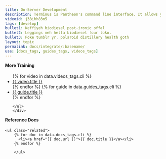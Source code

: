 ```yaml
---
title: On-Server Development
description: Terminus is Pantheon's command line interface. It allows you to do everything in a terminal that you can do in the Dashboard. It is useful for scripting, automation, and integration.
videoid: j38ihh83m5
tags: [develop]
bullet1: Keffiyeh biodiesel post-ironic offal
bullet2: Leggings meh hella biodiesel four loko.
bullet3: Poke tumblr yr, polaroid distillery health goth
layout: topic
permalink: docs/integrate/:basename/
use: [docs_tags, guides_tags, videos_tags]
---
```

  <div class="col-md-8">
  <div class="row">
  <h4 style="margin-top:0;">More Training</h4>
    <ul class="top-docs top-docs-2col">
    {% for video in data.videos_tags.cli %}
      <li><a href="{{ video.url }}"><i class="fa fa-video-camera"></i>   {{ video.title }}</a></li>
    {% endfor %}
    {% for guide in data.guides_tags.cli %}
    <li><a href="{{ guide.url }}">{{ guide.title }}</a></li>
    {% endfor %}


    </ul>
    </div>

  </div>

  <div class="col-md-4">
    <h4 style="margin-top:0;">Reference Docs</h4>

    <ul class="related">
        {% for doc in data.docs_tags.cli %}
          <li><a href="{{ doc.url }}">{{ doc.title }}</a></li>
        {% endfor %}

        </ul>

  </div>
